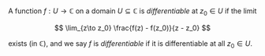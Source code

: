 A function $f: U \to \mathbb{C}$ on a domain $U \subseteq \mathbb{C}$ is *differentiable* at $z_0 \in U$ if the limit

$$
\lim_{z\to z_0} \frac{f(z) - f(z_0)}{z - z_0}
$$

exists (in $\mathbb{C}$), and we say $f$ is *differentiable* if it is differentiable at all $z_0 \in U$.
